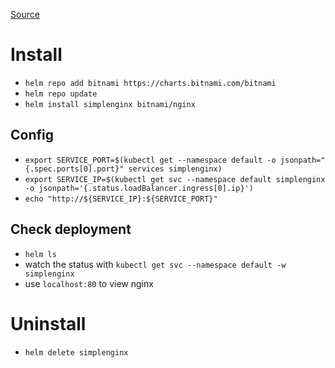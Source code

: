 [Source](https://artifacthub.io/packages/helm/bitnami/nginx)

# Install

- `helm repo add bitnami https://charts.bitnami.com/bitnami`
- `helm repo update`
- `helm install simplenginx bitnami/nginx`

## Config

- `export SERVICE_PORT=$(kubectl get --namespace default -o jsonpath="{.spec.ports[0].port}" services simplenginx)`
- `export SERVICE_IP=$(kubectl get svc --namespace default simplenginx -o jsonpath='{.status.loadBalancer.ingress[0].ip}')`
- `echo "http://${SERVICE_IP}:${SERVICE_PORT}"`

## Check deployment

- `helm ls`
- watch the status with `kubectl get svc --namespace default -w simplenginx`
- use `localhost:80` to view nginx

# Uninstall

- `helm delete simplenginx`
